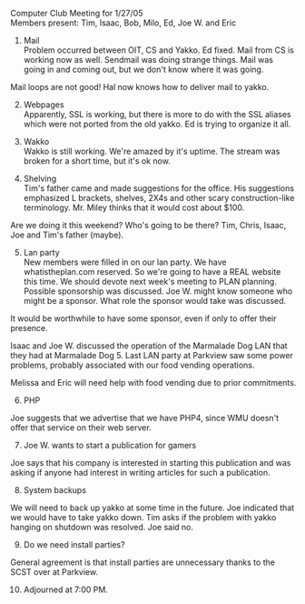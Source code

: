 Computer Club Meeting for 1/27/05<br>
Members present: Tim, Isaac, Bob, Milo, Ed, Joe W. and Eric<P>

1) Mail<br>
Problem occurred between OIT, CS and Yakko.  Ed fixed.  Mail from CS is working
now as well.  Sendmail was doing strange things.  Mail was going in and coming
out, but we don't know where it was going.<p>

Mail loops are not good!  Hal now knows how to deliver mail to yakko.<p>

2) Webpages<br>
Apparently, SSL is working, but there is more to do with the SSL aliases which
were not ported from the old yakko.  Ed is trying to organize it all.<p>

3) Wakko<br>
Wakko is still working.  We're amazed by it's uptime.  The stream was broken
for a short time, but it's ok now.<p>

4) Shelving<br>
Tim's father came and made suggestions for the office.  His suggestions
emphasized L brackets, shelves, 2X4s and other scary construction-like
terminology.  Mr. Miley thinks that it would cost about $100.<p>

Are we doing it this weekend?  Who's going to be there?  Tim, Chris, Isaac, Joe
and Tim's father (maybe).

5) Lan party<br>
New members were filled in on our lan party.  We have whatistheplan.com
reserved.  So we're going to have a REAL website this time.  We should devote
next week's meeting to PLAN planning.  Possible sponsorship was discussed.  Joe
W. might know someone who might be a sponsor.  What role the sponsor would take
was discussed.<p>

It would be worthwhile to have some sponsor, even if only to offer their
presence.<p>

Isaac and Joe W. discussed the operation of the Marmalade Dog LAN that they
had at Marmalade Dog 5.  Last LAN party at Parkview saw some power problems,
probably associated with our food vending operations.<p>

Melissa and Eric will need help with food vending due to prior commitments.<p>

6) PHP<br>

Joe suggests that we advertise that we have PHP4, since WMU doesn't offer that
service on their web server.<p>

7) Joe W. wants to start a publication for gamers<br>

Joe says that his company is interested in starting this publication and was 
asking if anyone had interest in writing articles for such a publication.<p>

8) System backups<br>

We will need to back up yakko at some time in the future.  Joe indicated that
we would have to take yakko down.  Tim asks if the problem with yakko hanging
on shutdown was resolved.  Joe said no.  <p>

9) Do we need install parties?<br>

General agreement is that install parties are unnecessary thanks to the SCST
over at Parkview.<p>

10) Adjourned at 7:00 PM.
